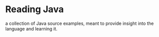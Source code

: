 # Reading Java

a collection of Java source examples, meant to provide insight into the language and learning it.
